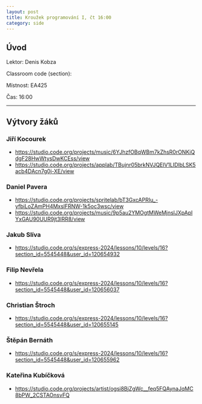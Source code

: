 ```yaml
---
layout: post
title: Kroužek programování I, čt 16:00
category: side
---
```

## Úvod

Lektor: Denis Kobza

Classroom code (section): 

Místnost: EA425

Čas: 16:00

---
## Výtvory žáků

### Jiří Kocourek
- <https://studio.code.org/projects/music/6YJhzfOBqWBm7kZhsR0rONKiQdgF28HwWtysDwKCEss/view>
- <https://studio.code.org/projects/applab/TBujnr05brkNVJQElV1LIDlbLSK5acb4DAcn7g0j-XE/view>

### Daniel Pavera
- <https://studio.code.org/projects/spritelab/bT3GxcAPRIu_-yfbiLoZAmPH4MxslFRNW-1k5oc3wsc/view>
- <https://studio.code.org/projects/music/9p5au2YMOgtMWeMjnslJXpAplYxGAU90UUR9jt3lRR8/view>

### Jakub Slíva
- <https://studio.code.org/s/express-2024/lessons/10/levels/16?section_id=5545448&user_id=120654932>

### Filip Nevřela
- <https://studio.code.org/s/express-2024/lessons/10/levels/16?section_id=5545448&user_id=120656037>

### Christian Štroch 
- <https://studio.code.org/s/express-2024/lessons/10/levels/16?section_id=5545448&user_id=120655145>

### Štěpán Bernáth
- <https://studio.code.org/s/express-2024/lessons/10/levels/16?section_id=5545448&user_id=120655962>

### Kateřina Kubíčková
- <https://studio.code.org/projects/artist/ogsi8BjZgWc__feq5FQAynaJqMC8bPW_2CSTAOnsvFQ>
